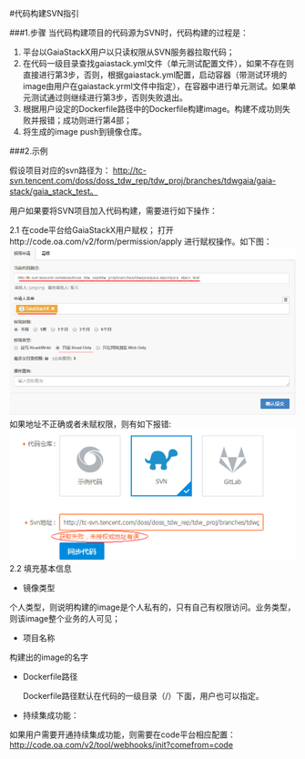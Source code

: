 #代码构建SVN指引

###1.步骤
当代码构建项目的代码源为SVN时，代码构建的过程是：

1.	平台以GaiaStackX用户以只读权限从SVN服务器拉取代码；
2.	在代码一级目录查找gaiastack.yml文件（单元测试配置文件），如果不存在则直接进行第3步，否则，根据gaiastack.yml配置，启动容器（带测试环境的image由用户在gaiastack.yrml文件中指定），在容器中进行单元测试。如果单元测试通过则继续进行第3步，否则失败退出。
3.	根据用户设定的Dockerfile路径中的Dockerfile构建image。构建不成功则失败并报错；成功则进行第4部；
4.	将生成的image push到镜像仓库。

###2.示例


假设项目对应的svn路径为：
http://tc-svn.tencent.com/doss/doss_tdw_rep/tdw_proj/branches/tdwgaia/gaia-stack/gaia_stack_test。

用户如果要将SVN项目加入代码构建，需要进行如下操作：


2.1	在code平台给GaiaStackX用户赋权；
打开http://code.oa.com/v2/form/permission/apply 进行赋权操作。如下图：
 ![](/assets/218.png)
如果地址不正确或者未赋权限，则有如下报错:
![](/assets/219.png)
 2.2  填充基本信息
   * 镜像类型
   
 个人类型，则说明构建的image是个人私有的，只有自己有权限访问。业务类型，则该image整个业务的人可见；
   * 项目名称
   
 构建出的image的名字
   *  Dockerfile路径
   
      Dockerfile路径默认在代码的一级目录（/）下面，用户也可以指定。
   * 持续集成功能：
   
   如果用户需要开通持续集成功能，则需要在code平台相应配置：
   http://code.oa.com/v2/tool/webhooks/init?comefrom=code
